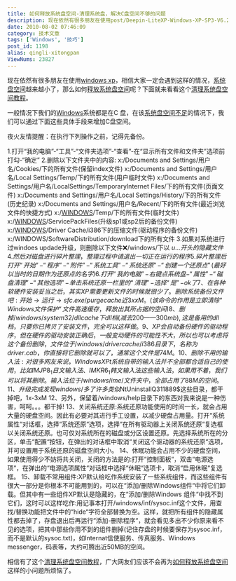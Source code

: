 ```yaml
---
title: 如何释放系统盘空间-清理系统盘，解决C盘空间不够的问题
description: 现在依然有很多朋友在使用post/Deepin-LiteXP-Windows-XP-SP3-V6.2.html">windowsxp，相信大家一定会遇到这样的情况，post/qingli-xitongpan.html">系统盘空间越来越小了，那么如何post/qingli-xitongpan.html">释放系统盘空间呢？下面就来看看这个post/qingli-xitongpan.html">清理系统盘空间教程。...
date: 2010-08-02 07:46:09
category: 技术文章
tags: ['Windows', '技巧']
post_id: 1198
alias: qingli-xitongpan
ViewNums: 23827
---
```


现在依然有很多朋友在使用[windows xp](/blog/deepin-litexp-windows-xp-sp3-v62)，相信大家一定会遇到这样的情况，[系统盘空间](/blog/qingli-xitongpan)越来越小了，那么如何[释放系统盘空间](/blog/qingli-xitongpan)呢？下面就来看看这个[清理系统盘空间教程](/blog/qingli-xitongpan)。

一般情况下我们的[Windows](/blog/deepin-ghost-xp-sp3-v90-iso)系统都是在C 盘，在该[系统盘空间不足](/blog/qingli-xitongpan)的情况下，我们可以通过下面这些具体手段来增加C盘空间。

夜火友情提醒：在执行下列操作之前，记得先备份。

1.打开“我的电脑”-“工具”-“文件夹选项”-“查看”-在“显示所有文件和文件夹”选项前打勾-“确定”
2.删除以下文件夹中的内容:
x:/Documents and Settings/用户名/Cookies/下的所有文件(保留index文件)
x:/Documents and Settings/用户名/Local Settings/Temp/下的所有文件(用户临时文件)
x:/Documents and Settings/用户名/LocalSettings/TemporaryInternet Files/下的所有文件(页面文件)
x:/Documents and Settings/用户名/Local Settings/History/下的所有文件(历史纪录)
x:/Documents and Settings/用户名/Recent/下的所有文件(最近浏览文件的快捷方式)
x:/[WINDOWS](/blog/windows-server-2008-r2-rtm)/Temp/下的所有文件(临时文件)
x:/[WINDOWS](/blog/windows-server-2008-x86-dvd-chs)/ServicePackFiles(升级sp1或sp2后的备份文件)
x:/[WINDOWS](/blog/windows-7-rtm-build-760016385)/Driver Cache/i386下的压缩文件(驱动程序的备份文件)
x:/WINDOWS/SoftwareDistribution/download下的所有文件
3.如果对系统进行过windoes updade升级，则删除以下文件:x:/windows/下以 $u… 开头的隐藏文件
4.然后对磁盘进行碎片整理，整理过程中请退出一切正在运行的程序
5.碎片整理后打开“开始”-“程序”-“附件”-“系统工具”-“系统还原”-“创建一个还原点”(最好以当时的日期作为还原点的名字)
6.打开“我的电脑”-右键点系统盘-“属性”-“磁盘清理”-“其他选项”-单击系统还原一栏里的“清理”-选择“是”-ok了
7、在各种软硬件安装妥当之后，其实XP需要更新文件的时候就很少了。删除系统备份文件吧:开始→运行→sfc.exe /purgecache近3xxM。(该命令的作用是立即清除“Windows 文件保护“文件高速缓存，释放出其所占据的空间)
8、删掉/windows/system32/dllcache下dll档(减去200——300mb),这是备用的dll档， 只要你已拷贝了安装文件，完全可以这样做。
9、XP会自动备份硬件的驱动程序，但在硬件的驱动安装正确后，一般变动硬件的可能性不大，所以也可以考虑将这个备份删除，文件位于/windows/driver cache/i386目录下，名称为driver.cab，你直接将它删除就可以了，通常这个文件是74M。
10、删除不用的输入法:对很多网友来说，Windows XPt系统自带的输入法并不全部都合适自己的使用，比如IMJP8_1 日文输入法、IMKR6_1 韩文输入法这些输入法，如果用不着，我们可以将其删除。输入法位于/windows/ime/文件夹中，全部占用了88M的空间。
11、升级完成发现windows/多了许多类似$NtUninstallQ311889$这些目录，都干掉吧，1x-3xM
12、另外，保留着/windows/help目录下的东西对我来说是一种伤害，呵呵。。。都干掉!
13、关闭系统还原:系统还原功能使用的时间一长，就会占用大量的硬盘空间。因此有必要对其进行手工设置，以减少硬盘占用量。打开“系统属性“对话框，选择“系统还原“选项，选择“在所有驱动器上关闭系统还原“复选框以关闭系统还原。也可仅对系统所在的磁盘或分区设置还原。先选择系统所在的分区，单击“配置“按钮，在弹出的对话框中取消“关闭这个驱动器的系统还原“选项，并可设置用于系统还原的磁盘空间大小。
14、休眠功能会占用不少的硬盘空间，如果使用得少不妨将共关闭，关闭的方法是的:打开“控制面板“，双击“电源选项“，在弹出的“电源选项属性“对话框中选择“休眠“选项卡，取消“启用休眠“复选框。
15、卸载不常用组件:XP默认给吃作系统安装了一些系统组件，而这些组件有很大一部分是你根本不可能用到的，可以在“添加/删除Windows组件“中将它们卸载。但其中有一些组件XP默认是隐藏的，在“添加/删除Windows 组件“中找不到它们，这时可以这样吃作:用记事本打开/windows/inf/sysoc.inf这个文件，用查找/替换功能把文件中的“hide“字符全部替换为空。这样，就把所有组件的隐藏属性都去掉了，存盘退出后再运行“添加-删除程序“，就会看见多出不少你原来看不见的选项，把其中那些你用不到的组件删掉(记住存盘的时候要保存为sysoc.inf，而不是默认的sysoc.txt)，如Internat信使服务、传真服务、Windows messenger，码表等，大约可腾出近50MB的空间。

相信有了这个[清理系统盘空间教程](/blog/qingli-xitongpan)，广大网友们应该不会再为[如何释放系统盘空间](/blog/qingli-xitongpan)这样的小问题所烦恼了。

